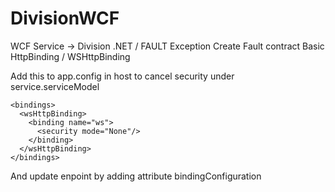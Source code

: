 # DivisionWCF

WCF Service -> Division
.NET / FAULT Exception
Create Fault contract
Basic HttpBinding / WSHttpBinding


Add this to  app.config in host to cancel security under service.serviceModel
<!-- no security -->
    <bindings> 
      <wsHttpBinding>
        <binding name="ws">
          <security mode="None"/>
        </binding>
      </wsHttpBinding>
    </bindings>
And update enpoint by adding attribute bindingConfiguration
<endpoint address="" binding="wsHttpBinding" contract="DivService.IService1" bindingConfiguration="ws">
    </endpoint>

